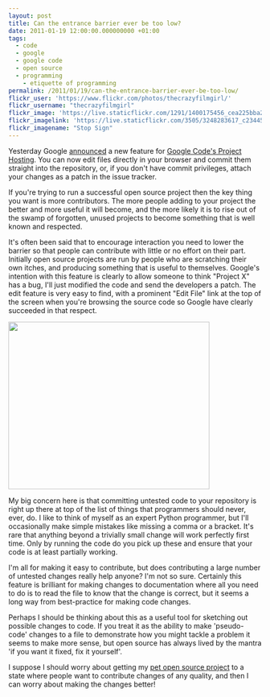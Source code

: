 ```yaml
---
layout: post
title: Can the entrance barrier ever be too low?
date: 2011-01-19 12:00:00.000000000 +01:00
tags:
  - code
  - google
  - google code
  - open source
  - programming
    - etiquette of programming
permalink: /2011/01/19/can-the-entrance-barrier-ever-be-too-low/
flickr_user: 'https://www.flickr.com/photos/thecrazyfilmgirl/'
flickr_username: "thecrazyfilmgirl"
flickr_image: 'https://live.staticflickr.com/1291/1400175456_cea225bba2_w.jpg'
flickr_imagelink: 'https://live.staticflickr.com/3505/3248283617_c23445ea31_w.jpg'
flickr_imagename: "Stop Sign"
---
```

Yesterday Google <a href="http://googlecode.blogspot.com/2011/01/make-quick-fixes-quicker-on-google.html">announced</a> a new feature for <a href="http://code.google.com/p">Google Code's Project Hosting</a>. You can now edit files directly in your browser and commit them straight into the repository, or, if you don't have commit privileges, attach your changes as a patch in the issue tracker.

If you're trying to run a successful open source project then the key thing you want is more contributors. The more people adding to your project the better and more useful it will become, and the more likely it is to rise out of the swamp of forgotten, unused projects to become something that is well known and respected.

It's often been said that to encourage interaction you need to lower the barrier so that people can contribute with little or no effort on their part. Initially open source projects are run by people who are scratching their own itches, and producing something that is useful to themselves. Google's intention with this feature is clearly to allow someone to think "Project X" has a bug, I'll just modified the code and send the developers a patch. The edit feature is very easy to find, with a prominent "Edit File" link at the top of the screen when you're browsing the source code so Google have clearly succeeded in that respect.

<img src="{{ site.baseurl }}/assets/googlecodeedit.png" alt="" title="Google Code&#039;s Edit File Feature" width="400" height="333" class="size-full wp-image-322" />

My big concern here is that committing untested code to your repository is right up there at top of the list of things that programmers should never, ever, do. I like to think of myself as an expert Python programmer, but I'll occasionally make simple mistakes like missing a comma or a bracket. It's rare that anything beyond a trivially small change will work perfectly first time. Only by running the code do you pick up these and ensure that your code is at least partially working.

I'm all for making it easy to contribute, but does contributing a large number of untested changes really help anyone? I'm not so sure. Certainly this feature is brilliant for making changes to documentation where all you need to do is to read the file to know that the change is correct, but it seems a long way from best-practice for making code changes.

Perhaps I should be thinking about this as a useful tool for sketching out possible changes to code. If you treat it as the ability to make 'pseudo-code' changes to a file to demonstrate how you might tackle a problem it seems to make more sense, but open source has always lived by the mantra 'if you want it fixed, fix it yourself'.

I suppose I should worry about getting my <a href="http://code.google.com/p/djangode/">pet open source project</a> to a state where people want to contribute changes of any quality, and then I can worry about making the changes better!
